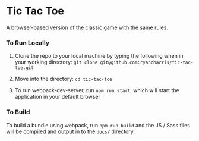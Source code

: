 # Tic Tac Toe

A browser-based version of the classic game with the same rules.

### To Run Locally
1. Clone the repo to your local machine by typing the following when in your working directory: `git clone git@github.com:ryancharris/tic-tac-toe.git`

2. Move into the directory: `cd tic-tac-toe`

3. To run webpack-dev-server, run `npm run start`, which will start the application in your default browser

### To Build
To build a bundle using webpack, run `npm run build` and the JS / Sass files will be compiled and output in to the `docs/` directory.
